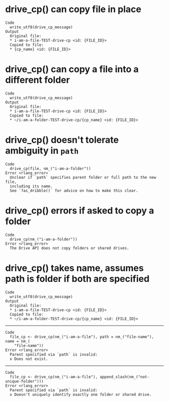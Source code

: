 # drive_cp() can copy file in place

    Code
      write_utf8(drive_cp_message)
    Output
      Original file:
      * i-am-a-file-TEST-drive-cp <id: {FILE_ID}>
      Copied to file:
      * {cp_name} <id: {FILE_ID}>

# drive_cp() can copy a file into a different folder

    Code
      write_utf8(drive_cp_message)
    Output
      Original file:
      * i-am-a-file-TEST-drive-cp <id: {FILE_ID}>
      Copied to file:
      * ~/i-am-a-folder-TEST-drive-cp/{cp_name} <id: {FILE_ID}>

# drive_cp() doesn't tolerate ambiguity in `path`

    Code
      drive_cp(file, nm_("i-am-a-folder"))
    Error <rlang_error>
      Unclear if `path` specifies parent folder or full path to the new file,
      including its name.
      See `?as_dribble()` for advice on how to make this clear.

# drive_cp() errors if asked to copy a folder

    Code
      drive_cp(nm_("i-am-a-folder"))
    Error <rlang_error>
      The Drive API does not copy folders or shared drives.

# drive_cp() takes name, assumes path is folder if both are specified

    Code
      write_utf8(drive_cp_message)
    Output
      Original file:
      * i-am-a-file-TEST-drive-cp <id: {FILE_ID}>
      Copied to file:
      * ~/i-am-a-folder-TEST-drive-cp/{cp_name} <id: {FILE_ID}>

---

    Code
      file_cp <- drive_cp(nm_("i-am-a-file"), path = nm_("file-name"), name = nm_(
        "file-name"))
    Error <rlang_error>
      Parent specified via `path` is invalid:
      x Does not exist.

---

    Code
      file_cp <- drive_cp(nm_("i-am-a-file"), append_slash(nm_("not-unique-folder")))
    Error <rlang_error>
      Parent specified via `path` is invalid:
      x Doesn't uniquely identify exactly one folder or shared drive.

